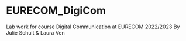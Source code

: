 # EURECOM_DigiCom
Lab work for course Digital Communication at EURECOM 2022/2023
By Julie Schult & Laura Ven
